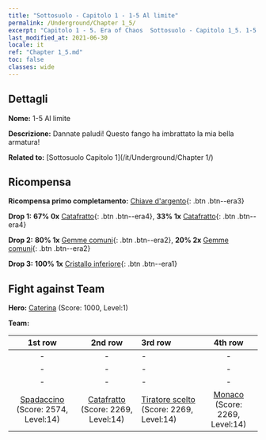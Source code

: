 ```yaml
---
title: "Sottosuolo - Capitolo 1 - 1-5 Al limite"
permalink: /Underground/Chapter 1_5/
excerpt: "Capitolo 1 - 5. Era of Chaos  Sottosuolo - Capitolo 1_5. 1-5 Al limite"
last_modified_at: 2021-06-30
locale: it
ref: "Chapter 1_5.md"
toc: false
classes: wide
---
```


## Dettagli

 **Nome:** 1-5 Al limite

 **Descrizione:** Dannate paludi! Questo fango ha imbrattato la mia bella armatura!

 **Related to:** [Sottosuolo Capitolo 1](/it/Underground/Chapter 1/)

## Ricompensa

 **Ricompensa primo completamento:** [Chiave d'argento](/ItemsIT/con_693/){: .btn .btn--era3}

 **Drop 1:** **67% 0x** [Catafratto](/ItemsIT/unt_195/){: .btn .btn--era4}, **33% 1x** [Catafratto](/ItemsIT/unt_195/){: .btn .btn--era4}

 **Drop 2:** **80% 1x** [Gemme comuni](/ItemsIT/mat_10/){: .btn .btn--era2}, **20% 2x** [Gemme comuni](/ItemsIT/mat_10/){: .btn .btn--era2}

 **Drop 3:** **100% 1x** [Cristallo inferiore](/ItemsIT/mat_5/){: .btn .btn--era1}


## Fight against Team
 **Hero:** [Caterina](/it/heroes/Catherine/) (Score: 1000, Level:1)

 **Team:**


  | 1st row | 2nd row | 3rd row | 4th row |
  |:----:|:----:|:----|:----:|
  | - | - | - | - |
  | - | - | - | - |
  | - | - | - | - |
  | [Spadaccino](/it/units/Swordsman/) (Score: 2574, Level:14)  | [Catafratto](/it/units/Cavalier/) (Score: 2269, Level:14)  | [Tiratore scelto](/it/units/Marksman/) (Score: 2269, Level:14)  | [Monaco](/it/units/Monk/) (Score: 2269, Level:14)  |


